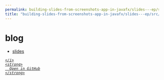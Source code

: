 ```yaml
---
permalink: building-slides-from-screenshots-app-in-javafx/slides---ep/src/test/java/engineer/mathsoftware/blog
title: "building-slides-from-screenshots-app-in-javafx/slides---ep/src/test/java/engineer/mathsoftware/blog"
---
```


# blog
<ul>
  <li>
    <a href="slides">
      slides
    </a>
  </li>
</ul>
<div class="social open-gh-btn my-4">
  <a class="btn btn-github" href="https://github.com/tobiasbriones/blog/tree/main/swe/dev/java/javafx/drawing/productivity/building-slides-from-screenshots-app-in-javafx/slides---ep/src/test/java/engineer/mathsoftware/blog" target="_blank">
    <i class="fab fa-github">
      
    </i>
    <strong>
      Open in GitHub
    </strong>
  </a>
</div>